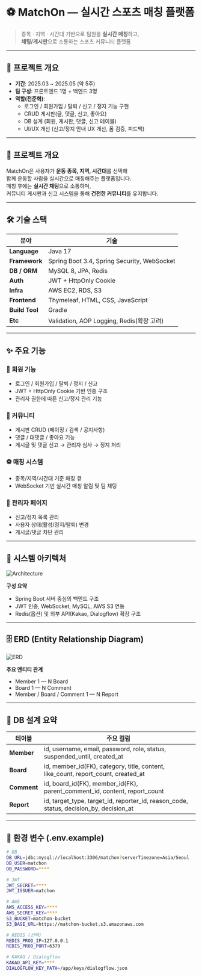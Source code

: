 # ⚽ MatchOn — 실시간 스포츠 매칭 플랫폼

> 종목 · 지역 · 시간대 기반으로 팀원을 **실시간 매칭**하고,  
> **채팅/게시판**으로 소통하는 스포츠 커뮤니티 플랫폼

---

## 📅 프로젝트 개요

- **기간**: 2025.03 ~ 2025.05 (약 5주)  
- **팀 구성**: 프론트엔드 1명 + 백엔드 3명  
- **역할(전준혁)**:  
  - 로그인 / 회원가입 / 탈퇴 / 신고 / 정지 기능 구현  
  - CRUD 게시판(글, 댓글, 신고, 좋아요)  
  - DB 설계 (회원, 게시판, 댓글, 신고 테이블)  
  - UI/UX 개선 (신고/정지 안내 UX 개선, 폼 검증, 피드백)  

---

## 🧠 프로젝트 개요

MatchOn은 사용자가 **운동 종목, 지역, 시간대**를 선택해  
함께 운동할 사람을 실시간으로 매칭해주는 플랫폼입니다.  
매칭 후에는 **실시간 채팅**으로 소통하며,  
커뮤니티 게시판과 신고 시스템을 통해 **건전한 커뮤니티**를 유지합니다.

---

## 🛠️ 기술 스택

| 분야 | 기술 |
|------|------|
| **Language** | Java 17 |
| **Framework** | Spring Boot 3.4, Spring Security, WebSocket |
| **DB / ORM** | MySQL 8, JPA, Redis |
| **Auth** | JWT + HttpOnly Cookie |
| **Infra** | AWS EC2, RDS, S3 |
| **Frontend** | Thymeleaf, HTML, CSS, JavaScript |
| **Build Tool** | Gradle |
| **Etc** | Validation, AOP Logging, Redis(확장 고려) |

---

## ✨ 주요 기능

### 👤 회원 기능
- 로그인 / 회원가입 / 탈퇴 / 정지 / 신고  
- JWT + HttpOnly Cookie 기반 인증 구조  
- 관리자 권한에 따른 신고/정지 관리 기능  

### 🧾 커뮤니티
- 게시판 CRUD (페이징 / 검색 / 공지사항)  
- 댓글 / 대댓글 / 좋아요 기능  
- 게시글 및 댓글 신고 → 관리자 심사 → 정지 처리

### ⚽ 매칭 시스템
- 종목/지역/시간대 기준 매칭 큐  
- WebSocket 기반 실시간 매칭 알림 및 팀 채팅

### 🧭 관리자 페이지
- 신고/정지 목록 관리  
- 사용자 상태(활성/정지/탈퇴) 변경  
- 게시글/댓글 차단 관리

---

## 🧩 시스템 아키텍처

![Architecture](docs/architecture.png)

**구성 요약**
- Spring Boot 서버 중심의 백엔드 구조  
- JWT 인증, WebSocket, MySQL, AWS S3 연동  
- Redis(옵션) 및 외부 API(Kakao, Dialogflow) 확장 구조  

---

## 🗄️ ERD (Entity Relationship Diagram)

![ERD](docs/ERD.png)

**주요 엔티티 관계**
- Member 1 — N Board  
- Board 1 — N Comment  
- Member / Board / Comment 1 — N Report  

---

## 🧱 DB 설계 요약

| 테이블 | 주요 컬럼 |
|--------|-----------|
| **Member** | id, username, email, password, role, status, suspended_until, created_at |
| **Board** | id, member_id(FK), category, title, content, like_count, report_count, created_at |
| **Comment** | id, board_id(FK), member_id(FK), parent_comment_id, content, report_count |
| **Report** | id, target_type, target_id, reporter_id, reason_code, status, decision_by, decision_at |

---

## 🔐 환경 변수 (.env.example)

```bash
# DB
DB_URL=jdbc:mysql://localhost:3306/matchon?serverTimezone=Asia/Seoul
DB_USER=matchon
DB_PASSWORD=****

# JWT
JWT_SECRET=****
JWT_ISSUER=matchon

# AWS
AWS_ACCESS_KEY=****
AWS_SECRET_KEY=****
S3_BUCKET=matchon-bucket
S3_BASE_URL=https://matchon-bucket.s3.amazonaws.com

# REDIS (선택)
REDIS_PROD_IP=127.0.0.1
REDIS_PROD_PORT=6379

# KAKAO / Dialogflow
KAKAO_API_KEY=****
DIALOGFLOW_KEY_PATH=/app/keys/dialogflow.json
